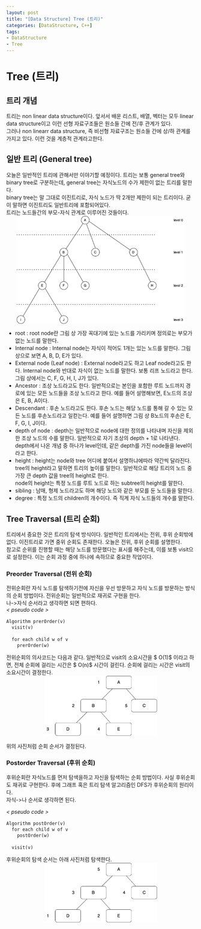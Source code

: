 ```yaml
---
layout: post
title: "[Data Structure] Tree (트리)"
categories: [DataStructure, C++]
tags:
- DataStructure
- Tree
---
```

 

<style>
img {
  width:300px;
  display:block;
  margin:0px auto;
}
</style>
# Tree (트리)
## 트리 개념
트리는 non linear data structure이다. 앞서서 배운 리스트, 배열, 벡터는 모두 linear data structure이고 이런 선형 자료구조들은 원소들 간에 전/후 관계가 있다.  
그러나 non linearr data structure, 즉 비선형 자료구조는 원소들 간에 상/하 관계를 가지고 있다. 이런 것을 계층적 관계라고한다.

## 일반 트리 (General tree)
오늘은 일반적인 트리에 관해서만 이야기할 예정이다. 트리는 보통 general tree와 binary tree로 구분하는데, general tree는 자식노드의 수가 제한이 없는 트리를 말한다.  
binary tree는 말 그대로 이진트리로, 자식 노드가 딱 2개만 제한이 되는 트리이다. 굳이 말하면 이진트리도 일반트리에 포함되어있다.  
트리는 노드들간의 부모-자식 관계로 이루어진 것들이다.  
<img src="/image/DS/gtree.png" style="width: 450px;">  
- root : root node란 그림 상 가장 꼭대기에 있는 노드를 가리키며 정의로는 부모가 없는 노드를 말한다.
- Internal node : Internal node는 자식이 적어도 1개는 있는 노드를 말한다. 그림 상으로 보면 A, B, D, E가 있다.
- External node (Leaf node) : External node라고도 하고 Leaf node라고도 한다. Internal node와 반대로 자식이 없는 노드를 말한다. 보통 리프 노드라고 한다. 그림 상에서는 C, F, G, H, I, J가 있다.
- Ancestor : 조상 노드라고도 한다. 일반적으로는 본인을 포함한 루트 노드까지 경로에 있는 모든 노드들을 조상 노드라고 한다. 예를 들어 설명해보면, E노드의 조상은 E, B, A이다.
- Descendant : 후손 노드라고도 한다. 후손 노드는 해당 노드를 통해 갈 수 있는 모든 노드를 후손노드라고 일컫는다. 예를 들어 설명하면 그림 상 B노드의 후손은 E, F, G, I, J이다.
- depth of node : depth는 일반적으로 node에 대한 정의를 나타내며 자신을 제외한 조상 노드의 수를 말한다. 일반적으로 자기 조상의 depth + 1로 나타낸다.  
depth에서 나온 개념 중 하나가 level인데, 같은 depth를 가진 node들을 level이라고 한다.
- height : height는 node와 tree 어디에 붙여서 설명하냐에따라 약간씩 달라진다. tree의 height라고 말하면 트리의 높이를 말한다. 일반적으로 해당 트리의 노드 중 가장 큰 depth 값을 tree의 height로 한다.  
node의 height는 특정 노드를 루트 노드로 하는 subtree의 height를 말한다.
- sibling : 남매, 형제 노드라고도 하며 해당 노드와 같은 부모를 둔 노드들을 말한다.
- degree : 특정 노드의 children의 개수이다. 즉 직계 자식 노드들의 개수를 말한다.

## Tree Traversal (트리 순회)
트리에서 중요한 것은 트리의 탐색 방식이다. 일반적인 트리에서는 전위, 후위 순회밖에 없다. 이진트리로 가면 중위 순회도 존재한다. 오늘은 전위, 후위 순회를 설명한다.  
참고로 순위를 진행할 때는 해당 노드를 방문했다는 표시를 해주는데, 이를 보통 visit으로 설정한다. 이는 순회 과정 중에 하나에 속하므로 중요한 작업이다.

### Preorder Traversal (전위 순회)
전위순회란 자식 노드를 탐색하기전에 자신을 우선 방문하고 자식 노드를 방문하는 방식의 순회 방법이다. 전위순회는 일반적으로 재귀로 구현을 한다.  
나->자식 순서라고 생각하면 되면 편하다.   
*< pseudo code >*
```
Algorithm prerOrder(v)
  visit(v)

  for each child w of v
    prerOrder(w)
```
전위순회의 의사코드는 다음과 같다. 일반적으로 visit의 소요시간을 $ O(1)$ 이라고 하면, 전체 순회에 걸리는 시간은 $ O(n)$ 시간이 걸린다. 순회에 걸리는 시간은 visit의 소요시간이 결정한다.
![preo](/image/DS/preorder.png)  
위의 사진처럼 순회 순서가 결정된다.

### Postorder Traversal (후위 순회)
후위순회란 자식노드를 먼저 탐색을하고 자신을 탐색하는 순회 방법이다. 사실 후위순회도 재귀로 구현한다. 후에 그래프 혹은 트리 탐색 알고리즘인 DFS가 후위순회의 원리이다.  
자식->나 순서로 생각하면 된다.  

*< pseudo code >*
```
Algorithm postOrder(v)
  for each child w of v
    postOrder(w)

  visit(v)
```
후위순회의 탐색 순서는 아래 사진처럼 탐색한다.
![poorder](/image/DS/postorder.png)
